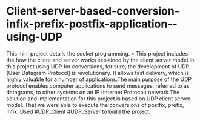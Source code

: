 # Client-server-based-conversion-infix-prefix-postfix-application--using-UDP
This mini project details the socket programming. • This project includes the how the client and server works explained by the client server model.In this project using UDP for conversions, for sure, the development of UDP (User Datagram Protocol) is revolutionary. It allows fast delivery, which is highly valuable for a number of applications.The main purpose of the UDP protocol enables computer applications to send messages, referred to as datagrams, to other systems on an IP (Internet Protocol) network.The solution and implementation for this project is based on UDP client server model. That we were able to execute the conversions of postfix, prefix, infix. Used #UDP_Client #UDP_Server to build the project.
